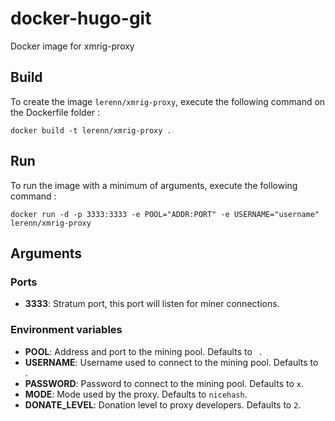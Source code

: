 # docker-hugo-git

Docker image for xmrig-proxy

## Build

To create the image `lerenn/xmrig-proxy`, execute the following command on
the Dockerfile folder :

    docker build -t lerenn/xmrig-proxy .

## Run

To run the image with a minimum of arguments, execute the following command :

    docker run -d -p 3333:3333 -e POOL="ADDR:PORT" -e USERNAME="username" lerenn/xmrig-proxy

## Arguments

### Ports

* **3333**: Stratum port, this port will listen for miner connections.

### Environment variables

* **POOL**: Address and port to the mining pool. Defaults to ` `.
* **USERNAME**: Username used to connect to the mining pool. Defaults to ` `.
* **PASSWORD**: Password to connect to the mining pool. Defaults to `x`.
* **MODE**: Mode used by the proxy. Defaults to `nicehash`.
* **DONATE_LEVEL**: Donation level to proxy developers. Defaults to `2`.
